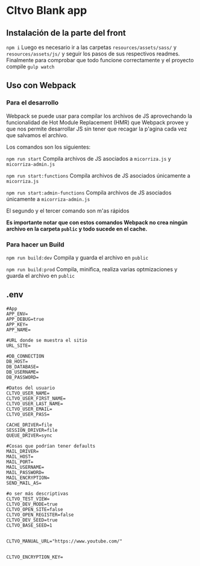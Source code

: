 # Cltvo Blank app

## Instalación de la parte del front
`npm i`
Luego es necesario ir a las carpetas `resources/assets/sass/` y `resources/assets/js/` y seguir los pasos de sus respectivos readmes. Finalmente para comprobar que todo funcione correctamente y el proyecto compile `gulp watch`

## Uso con Webpack

### Para el desarrollo
Webpack se puede usar para compilar los archivos de JS aprovechando la funcionalidad de Hot Module Replacement (HMR) que Webpack provee y que nos permite desarrollar JS sin tener que recagar la p'agina cada vez que salvamos el archivo.

Los comandos son los siguientes:

`npm run start` Compila archivos de JS asociados a `micorriza.js` y `micorriza-admin.js`

`npm run start:functions` Compila archivos de JS asociados únicamente a `micorriza.js`

`npm run start:admin-functions` Compila archivos de JS asociados únicamente a `micorriza-admin.js`

El segundo y el tercer comando son m'as rápidos

__Es importante notar que con estos comandos Webpack no crea ningún archivo en la carpeta `public` y todo sucede en el cache.__

### Para hacer un Build
`npm run build:dev` Compila y guarda el archivo en `public`

`npm run build:prod` Compila, minifica, realiza varias optmizaciones y guarda el archivo en `public`


## .env

```
#App
APP_ENV=
APP_DEBUG=true
APP_KEY=
APP_NAME=

#URL donde se muestra el sitio
URL_SITE=

#DB_CONNECTION
DB_HOST=
DB_DATABASE=
DB_USERNAME=
DB_PASSWORD=

#Datos del usuario
CLTVO_USER_NAME=
CLTVO_USER_FIRST_NAME=
CLTVO_USER_LAST_NAME=
CLTVO_USER_EMAIL=
CLTVO_USER_PASS=

CACHE_DRIVER=file
SESSION_DRIVER=file
QUEUE_DRIVER=sync

#Cosas que podrían tener defaults
MAIL_DRIVER=
MAIL_HOST=
MAIL_PORT=
MAIL_USERNAME=
MAIL_PASSWORD=
MAIL_ENCRYPTION=
SEND_MAIL_AS=

#o ser más descriptivas
CLTVO_TEST_VIEW=
CLTVO_DEV_MODE=true
CLTVO_OPEN_SITE=false
CLTVO_OPEN_REGISTER=false
CLTVO_DEV_SEED=true
CLTVO_BASE_SEED=1


CLTVO_MANUAL_URL="https://www.youtube.com/"


CLTVO_ENCRYPTION_KEY=

```
